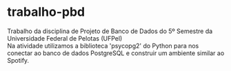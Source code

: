 # trabalho-pbd
Trabalho da disciplina de Projeto de Banco de Dados do 5º Semestre da Universidade Federal de Pelotas (UFPel)<br/>
Na atividade utilizamos a biblioteca 'psycopg2' do Python para nos conectar ao banco de dados PostgreSQL e construir um ambiente similar ao Spotify.
